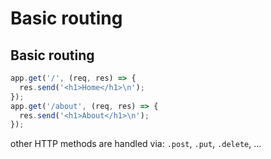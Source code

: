 # Basic routing

## Basic routing

```js
app.get('/', (req, res) => {
  res.send('<h1>Home</h1>\n');
});
app.get('/about', (req, res) => {
  res.send('<h1>About</h1>\n');
});
```

other HTTP methods are handled via: `.post`, `.put`, `.delete`, ...
